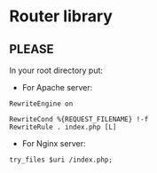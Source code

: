 # Router library

## PLEASE

In your root directory put:

- For Apache server:

```htaccess
RewriteEngine on

RewriteCond %{REQUEST_FILENAME} !-f
RewriteRule . index.php [L]
```

- For Nginx server:

```nginx
try_files $uri /index.php;
```

